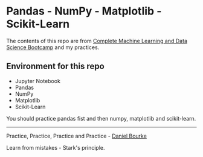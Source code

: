 # Pandas - NumPy - Matplotlib - Scikit-Learn

The contents of this repo are from [Complete Machine Learning and Data Science Bootcamp](https://zerotomastery.io/courses/machine-learning-and-data-science-bootcamp/)
and my practices.

## Environment for this repo

* Jupyter Notebook
* Pandas
* NumPy
* Matplotlib
* Scikit-Learn

You should practice pandas fist and then numpy, matplotlib and scikit-learn.

----

Practice, Practice, Practice and Practice - [Daniel Bourke](https://github.com/mrdbourke)

Learn from mistakes - Stark's principle.
